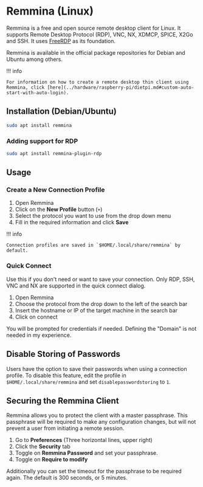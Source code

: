 # Remmina (Linux)

Remmina is a free and open source remote desktop client for Linux. It supports Remote Desktop Protocol (RDP), VNC, NX, XDMCP, SPICE, X2Go and SSH. It uses [FreeRDP](https://www.freerdp.com/) as its foundation.

Remmina is available in the official package repositories for Debian and Ubuntu among others.

!!! info 

    For information on how to create a remote desktop thin client using Remmina, click [here](../hardware/raspberry-pi/dietpi.md#custom-auto-start-with-auto-login).

## Installation (Debian/Ubuntu)

```bash
sudo apt install remmina
```

### Adding support for RDP

```bash
sudo apt install remmina-plugin-rdp
```

## Usage

### Create a New Connection Profile

1. Open Remmina
2. Click on the **New Profile** button (`+`)
3. Select the protocol you want to use from the drop down menu
4. Fill in the required information and click **Save**

!!! info 

    Connection profiles are saved in `$HOME/.local/share/remmina` by default.

### Quick Connect

Use this if you don't need or want to save your connection. Only RDP, SSH, VNC and NX are supported in the quick connect dialog.

1. Open Remmina
2. Choose the protocol from the drop down to the left of the search bar
3. Insert the hostname or IP of the target machine in the search bar
4. Click on connect

You will be prompted for credentials if needed. Defining the "Domain" is not needed in my experience.

## Disable Storing of Passwords

Users have the option to save their passwords when using a connection profile. To disable this feature, edit the profile in `$HOME/.local/share/remmina` and set `disablepasswordstoring` to `1`.

## Securing the Remmina Client

Remmina allows you to protect the client with a master passphrase. This passphrase will be required to make any configuration changes, but will not prevent a user from initiating a remote session.

1. Go to **Preferences** (Three horizontal lines, upper right)
2. Click the **Security** tab
3. Toggle on **Remmina Password** and set your passphrase.
4. Toggle on **Require to modify**

Additionally you can set the timeout for the passphrase to be required again. The default is 300 seconds, or 5 minutes.
